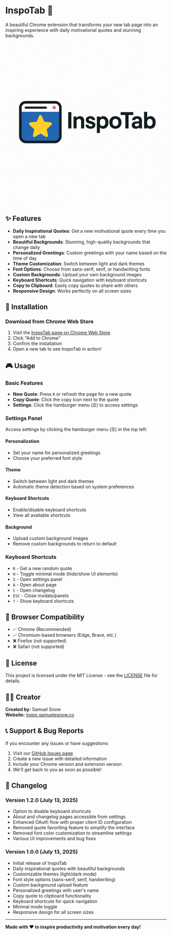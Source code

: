 # InspoTab 🎯

A beautiful Chrome extension that transforms your new tab page into an inspiring experience with daily motivational quotes and stunning backgrounds.

![InspoTab Preview](images/logo.png)

## ✨ Features

- **Daily Inspirational Quotes**: Get a new motivational quote every time you open a new tab
- **Beautiful Backgrounds**: Stunning, high-quality backgrounds that change daily
- **Personalized Greetings**: Custom greetings with your name based on the time of day
- **Theme Customization**: Switch between light and dark themes
- **Font Options**: Choose from sans-serif, serif, or handwriting fonts
- **Custom Backgrounds**: Upload your own background images
- **Keyboard Shortcuts**: Quick navigation with keyboard shortcuts
- **Copy to Clipboard**: Easily copy quotes to share with others
- **Responsive Design**: Works perfectly on all screen sizes

## 🚀 Installation

### Download from Chrome Web Store
1. Visit the [InspoTab page on Chrome Web Store](https://chromewebstore.google.com/detail/ckpplcfeemkpdkkaehicgkcfflmjlhbf?utm_source=item-share-cb)
2. Click "Add to Chrome"
3. Confirm the installation
4. Open a new tab to see InspoTab in action!

## 🎮 Usage

### Basic Features
- **New Quote**: Press `R` or refresh the page for a new quote
- **Copy Quote**: Click the copy icon next to the quote
- **Settings**: Click the hamburger menu (☰) to access settings

### Settings Panel
Access settings by clicking the hamburger menu (☰) in the top left:

#### Personalization
- Set your name for personalized greetings
- Choose your preferred font style

#### Theme
- Switch between light and dark themes
- Automatic theme detection based on system preferences

#### Keyboard Shortcuts
- Enable/disable keyboard shortcuts
- View all available shortcuts

#### Background
- Upload custom background images
- Remove custom backgrounds to return to default

### Keyboard Shortcuts
- `R` - Get a new random quote
- `H` - Toggle minimal mode (hide/show UI elements)
- `S` - Open settings panel
- `A` - Open about page
- `C` - Open changelog
- `ESC` - Close modals/panels
- `?` - Show keyboard shortcuts



## 📱 Browser Compatibility

- ✅ Chrome (Recommended)
- ✅ Chromium-based browsers (Edge, Brave, etc.)
- ❌ Firefox (not supported)
- ❌ Safari (not supported)



## 📄 License

This project is licensed under the MIT License - see the [LICENSE](LICENSE) file for details.

## 👨‍💻 Creator

**Created by:** Samuel Snow  
**Website:** [inspo.samuelesnow.co](https://inspo.samuelesnow.co)

## 📞 Support & Bug Reports

If you encounter any issues or have suggestions:

1. Visit our [GitHub Issues page](https://github.com/samsnow850/InspoTab/issues)
2. Create a new issue with detailed information
3. Include your Chrome version and extension version
4. We'll get back to you as soon as possible!

## 🔄 Changelog

### Version 1.2.0 (July 13, 2025)
- Option to disable keyboard shortcuts
- About and changelog pages accessible from settings
- Enhanced OAuth flow with proper client ID configuration
- Removed quote favoriting feature to simplify the interface
- Removed font color customization to streamline settings
- Various UI improvements and bug fixes

### Version 1.0.0 (July 13, 2025)
- Initial release of InspoTab
- Daily inspirational quotes with beautiful backgrounds
- Customizable themes (light/dark mode)
- Font style options (sans-serif, serif, handwriting)
- Custom background upload feature
- Personalized greetings with user's name
- Copy quote to clipboard functionality
- Keyboard shortcuts for quick navigation
- Minimal mode toggle
- Responsive design for all screen sizes

---

**Made with ❤️ to inspire productivity and motivation every day!** 